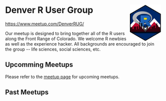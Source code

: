 Denver R User Group <img src='images/drug-hexsticker.png' width="100px" align = "right"/>
================================================================================

https://www.meetup.com/DenverRUG/

Our meetup is designed to bring together all of the R users along the Front
Range of Colorado. We welcome R newbies as well as the experience hacker. All
backgrounds are encouraged to join the group -- life sciences, social sciences,
etc.

## Upcomming Meetups
Please refer to the [meetup page](https://www.meetup.com/DenverRUG) for upcoming meetups.

## Past Meetups

